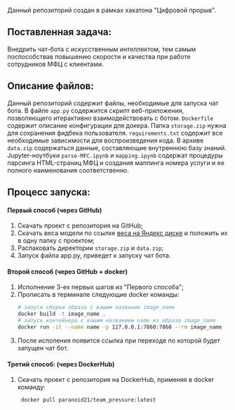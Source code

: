 Данный репозиторий создан в рамках хакатона "Цифровой прорыв". 

## Поставленная задача:
Внедрить чат-бота с искусственным интеллектом, тем самым поспособствав повышению скорости и качества при работе сотрудников МФЦ с клиентами.

## Описание файлов:
Данный репозиторий содержит файлы, необходимые для запуска чат бота. В файле `app.py` содержится скрипт веб-приложения, позволяющего итерактивно взаимодействовать с ботом. `Dockerfile` содержит описание конфигурации для докера. Папка `storage.zip` нужна для сохранения фидбека пользователя. `requirements.txt` содержит все необходимые зависимости для воспроизведения кода. В архиве `data.zip` содержаться данные, составляющие внутреннюю базу знаний. Jupyter-ноутбуки `parse-MFC.ipynb` и `mapping.ipynb` содержат процедуры парсинга HTML-страниц МФЦ и создания маппинга номера услуги и ее полного наименования соответственно.

## Процесс запуска:
#### Первый способ (через GitHub)
1. Скачать проект с репозитория на GitHub;
2. Скачать веса модели по ссылке [веса на Яндекс диске](https://disk.yandex.ru/d/TYXsBveHRjMKDA) и положить их в одну папку с проектом;
3. Распаковать директории `storage.zip` и `data.zip`;
4. Запуск файла app.py, приведет к запуску чат бота.


#### Второй способ (через GitHub + docker)
1. Исполнение 3-ех первых шагов из "Первого способа";
2. Прописать в терминале следующие docker команды:
   ```bash
   # запуск сборки образа с вашим название image_name
   docker build -t image_name .
   # запуск контейнера с вашим названием name из образа image_name
   docker run -it --name name -p 127.0.0.1:7860:7860 --rm image_name
   ```
3. После исполения появится ссылка при переходе по которой будет запущен чат бот.

#### Третий способ: (через DockerHub)
1. Скачать проект с репозитория на DockerHub, применяя в docker команду:
   ```bash
    docker pull paranoid21/team_pressure:latest
   ```
